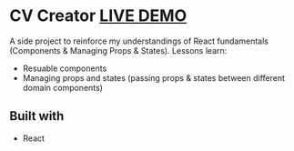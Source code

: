 # CV Creator [LIVE DEMO](https://hoangquochung1110.github.io/cv-creator/)
A side project to reinforce my understandings of React fundamentals (Components & Managing Props & States). Lessons learn:
  * Resuable components
  * Managing props and states (passing props & states between different domain components)

## Built with
* React
